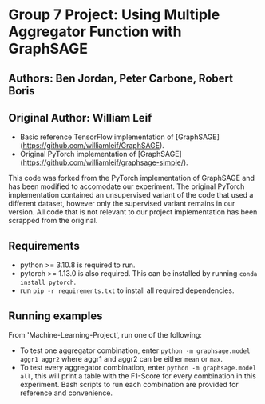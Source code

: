 # Group 7 Project: Using Multiple Aggregator Function with GraphSAGE
## Authors: Ben Jordan, Peter Carbone, Robert Boris
## Original Author: William Leif


- Basic reference TensorFlow implementation of [GraphSAGE]
(https://github.com/williamleif/GraphSAGE).
- Original PyTorch implementation of [GraphSAGE]
(https://github.com/williamleif/graphsage-simple/).


This code was forked from the PyTorch implementation of GraphSAGE and has been modified to accomodate our experiment. The original PyTorch implementation contained an unsupervised variant of the code that used a different dataset, however only the supervised variant remains in our version. All code that is not relevant to our project implementation has been scrapped from the original.


## Requirements
- python >= 3.10.8 is required to run.
- pytorch >= 1.13.0 is also required. This can be installed by running `conda install pytorch`.
- run `pip -r requirements.txt` to install all required dependencies.

## Running examples
From 'Machine-Learning-Project', run one of the following:
- To test one aggregator combination, enter `python -m graphsage.model aggr1 aggr2` where aggr1 and aggr2 can be either `mean` or `max`.
- To test every aggregator combination, enter `python -m graphsage.model all`, this will print a table with the F1-Score for every combination in this experiment.
Bash scripts to run each combination are provided for reference and convenience. 
